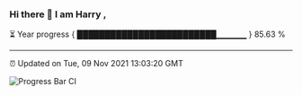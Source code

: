 ### Hi there 👋 I am Harry , 

⏳ Year progress { █████████████████████████▁▁▁▁▁ } 85.63 %

---

⏰ Updated on Tue, 09 Nov 2021 13:03:20 GMT

![Progress Bar CI](https://github.com/duykhang68/duykhang68/workflows/Progress%20Bar%20CI/badge.svg)

